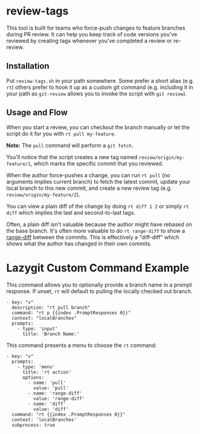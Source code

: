 # review-tags

This tool is built for teams who force-push changes to feature branches during PR review.
It can help you keep track of code versions you've reviewed by creating tags whenever you've completed a review or re-review.

## Installation

Put `review-tags.sh` in your path somewhere. Some prefer a short alias (e.g. `rt`) others prefer to hook it up as a custom git command (e.g. including it in your path as `git-review` allows you to invoke the script with `git review`).

## Usage and Flow

When you start a review, you can checkout the branch manually or let the script do it for you with `rt pull my-feature`.

**Note:** The `pull` command will perform a `git fetch`.

You'll notice that the script creates a new tag named `review/origin/my-feature/1`, which marks the specific commit that you reviewed.

When the author force-pushes a change, you can run `rt pull` (no arguments implies current branch) to fetch the latest commit, update your local branch to this new commit, and create a new review tag (e.g. `review/origin/my-feature/2`).

You can view a plain diff of the change by doing `rt diff 1 2` or simply `rt diff` which implies the last and second-to-last tags.

Often, a plain diff isn't valuable because the author might have rebased on the base branch. It's often more valuable to do `rt range-diff` to show a [range-diff](https://git-scm.com/docs/git-range-diff) between the commits. This is effectively a "diff-diff" which shows what the author has changed in their own commits.

# Lazygit Custom Command Example

This command allows you to optionally provide a branch name in a prompt response. If unset, `rt` will default to pulling the locally checked out branch.

```
- key: "v"
  description: "rt pull branch"
  command: "rt p {{index .PromptResponses 0}}"
  context: "localBranches"
  prompts:
    - type: 'input'
      title: 'Branch Name:'
```

This command presents a menu to choose the `rt` command:

```
- key: "v"
  prompts:
    - type: 'menu'
      title: 'rt action'
      options:
        - name: 'pull'
          value: 'pull'
        - name: 'range-diff'
          value: 'range-diff'
        - name: 'diff'
          value: 'diff'
  command: "rt {{index .PromptResponses 0}}"
  context: 'localBranches'
  subprocess: true
```
